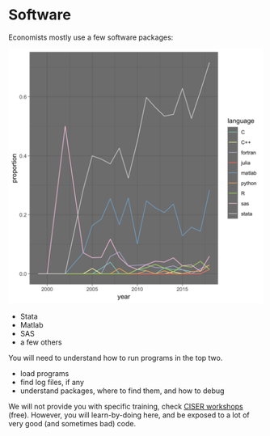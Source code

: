 # Software

Economists mostly use a few software packages:

![Software usage](https://github.com/AEADataEditor/econ-program-usage-data/raw/master/aer_programs_by_year.png)

* Stata
* Matlab
* SAS
* a few others

You will need to understand how to run programs in the top two.
- load programs
- find log files, if any
- understand packages, where to find them, and how to debug

We will not provide you with specific training, check [CISER workshops](https://ciser.cornell.edu/workshops-at-culearn/) (free).
However, you will learn-by-doing here, and be exposed to a lot of very good (and sometimes bad) code.

